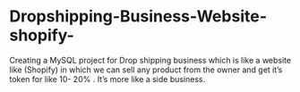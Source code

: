 # Dropshipping-Business-Website-shopify-
Creating a MySQL project for Drop shipping business which is like a website like (Shopify) in which we can sell any product from the owner and get it’s token for like 10- 20% . It’s more like a side business.
